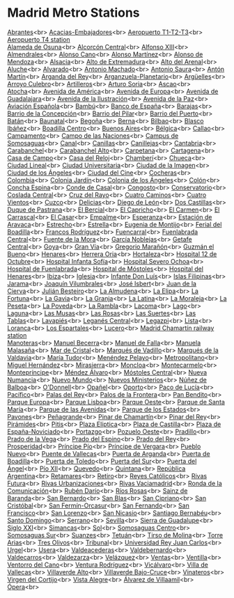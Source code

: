 # Madrid Metro Stations
[Abrantes](https://en.wikipedia.org/wiki/Abrantes_(Madrid_Metro))<br>
[Acacias-Embajadores](https://en.wikipedia.org/wiki/Acacias-Embajadores_(Madrid_Metro))<br>
[Aeropuerto T1-T2-T3](https://en.wikipedia.org/wiki/Aeropuerto_T1-T2-T3_(Madrid_Metro))<br>
[Aeropuerto T4 station](https://en.wikipedia.org/wiki/Aeropuerto_T4_station)<br>
[Alameda de Osuna](https://en.wikipedia.org/wiki/Alameda_de_Osuna_(Madrid_Metro))<br>
[Alcorcón Central](https://en.wikipedia.org/wiki/Alcorcón_Central_(Madrid_Metro))<br>
[Alfonso XIII](https://en.wikipedia.org/wiki/Alfonso_XIII_(Madrid_Metro))<br>
[Almendrales](https://en.wikipedia.org/wiki/Almendrales_(Madrid_Metro))<br>
[Alonso Cano](https://en.wikipedia.org/wiki/Alonso_Cano_(Madrid_Metro))<br>
[Alonso Martínez](https://en.wikipedia.org/wiki/Alonso_Martínez_(Madrid_Metro))<br>
[Alonso de Mendoza](https://en.wikipedia.org/wiki/Alonso_de_Mendoza_(Madrid_Metro))<br>
[Alsacia](https://en.wikipedia.org/wiki/Alsacia_(Madrid_Metro))<br>
[Alto de Extremadura](https://en.wikipedia.org/wiki/Alto_de_Extremadura_(Madrid_Metro))<br>
[Alto del Arenal](https://en.wikipedia.org/wiki/Alto_del_Arenal_(Madrid_Metro))<br>
[Aluche](https://en.wikipedia.org/wiki/Aluche_(Madrid_Metro))<br>
[Alvarado](https://en.wikipedia.org/wiki/Alvarado_(Madrid_Metro))<br>
[Antonio Machado](https://en.wikipedia.org/wiki/Antonio_Machado_(Madrid_Metro))<br>
[Antonio Saura](https://en.wikipedia.org/wiki/Antonio_Saura_(Madrid_Metro))<br>
[Antón Martín](https://en.wikipedia.org/wiki/Antón_Martín_(Madrid_Metro))<br>
[Arganda del Rey](https://en.wikipedia.org/wiki/Arganda_del_Rey_(Madrid_Metro))<br>
[Arganzuela-Planetario](https://en.wikipedia.org/wiki/Arganzuela-Planetario_(Madrid_Metro))<br>
[Argüelles](https://en.wikipedia.org/wiki/Argüelles_(Madrid_Metro))<br>
[Arroyo Culebro](https://en.wikipedia.org/wiki/Arroyo_Culebro_(Madrid_Metro))<br>
[Artilleros](https://en.wikipedia.org/wiki/Artilleros_(Madrid_Metro))<br>
[Arturo Soria](https://en.wikipedia.org/wiki/Arturo_Soria_(Madrid_Metro))<br>
[Ascao](https://en.wikipedia.org/wiki/Ascao_(Madrid_Metro))<br>
[Atocha](https://en.wikipedia.org/wiki/Atocha_(Madrid_Metro))<br>
[Avenida de América](https://en.wikipedia.org/wiki/Avenida_de_América_(Madrid_Metro))<br>
[Avenida de Europa](https://en.wikipedia.org/wiki/Avenida_de_Europa_(Madrid_Metro))<br>
[Avenida de Guadalajara](https://en.wikipedia.org/wiki/Avenida_de_Guadalajara_(Madrid_Metro))<br>
[Avenida de la Ilustración](https://en.wikipedia.org/wiki/Avenida_de_la_Ilustración_(Madrid_Metro))<br>
[Avenida de la Paz](https://en.wikipedia.org/wiki/Avenida_de_la_Paz_(Madrid_Metro))<br>
[Aviación Española](https://en.wikipedia.org/wiki/Aviación_Española_(Madrid_Metro))<br>
[Bambú](https://en.wikipedia.org/wiki/Bambú_(Madrid_Metro))<br>
[Banco de España](https://en.wikipedia.org/wiki/Banco_de_España_(Madrid_Metro))<br>
[Barajas](https://en.wikipedia.org/wiki/Barajas_(Madrid_Metro))<br>
[Barrio de la Concepción](https://en.wikipedia.org/wiki/Barrio_de_la_Concepción_(Madrid_Metro))<br>
[Barrio del Pilar](https://en.wikipedia.org/wiki/Barrio_del_Pilar_(Madrid_Metro))<br>
[Barrio del Puerto](https://en.wikipedia.org/wiki/Barrio_del_Puerto_(Madrid_Metro))<br>
[Batán](https://en.wikipedia.org/wiki/Batán_(Madrid_Metro))<br>
[Baunatal](https://en.wikipedia.org/wiki/Baunatal_(Madrid_Metro))<br>
[Begoña](https://en.wikipedia.org/wiki/Begoña_(Madrid_Metro))<br>
[Berna](https://en.wikipedia.org/wiki/Berna_(Madrid_Metro))<br>
[Bilbao](https://en.wikipedia.org/wiki/Bilbao_(Madrid_Metro))<br>
[Blasco Ibáñez](https://en.wikipedia.org/wiki/Blasco_Ibáñez_(Madrid_Metro))<br>
[Boadilla Centro](https://en.wikipedia.org/wiki/Boadilla_Centro_(Madrid_Metro))<br>
[Buenos Aires](https://en.wikipedia.org/wiki/Buenos_Aires_(Madrid_Metro))<br>
[Bélgica](https://en.wikipedia.org/wiki/Bélgica_(Madrid_Metro))<br>
[Callao](https://en.wikipedia.org/wiki/Callao_(Madrid_Metro))<br>
[Campamento](https://en.wikipedia.org/wiki/Campamento_(Madrid_Metro))<br>
[Campo de las Naciones](https://en.wikipedia.org/wiki/Campo_de_las_Naciones_(Madrid_Metro))<br>
[Campus de Somosaguas](https://en.wikipedia.org/wiki/Campus_de_Somosaguas_(Madrid_Metro))<br>
[Canal](https://en.wikipedia.org/wiki/Canal_(Madrid_Metro))<br>
[Canillas](https://en.wikipedia.org/wiki/Canillas_(Madrid_Metro))<br>
[Canillejas](https://en.wikipedia.org/wiki/Canillejas_(Madrid_Metro))<br>
[Cantabria](https://en.wikipedia.org/wiki/Cantabria_(Madrid_Metro))<br>
[Carabanchel](https://en.wikipedia.org/wiki/Carabanchel_(Madrid_Metro))<br>
[Carabanchel Alto](https://en.wikipedia.org/wiki/Carabanchel_Alto_(Madrid_Metro))<br>
[Carpetana](https://en.wikipedia.org/wiki/Carpetana_(Madrid_Metro))<br>
[Cartagena](https://en.wikipedia.org/wiki/Cartagena_(Madrid_Metro))<br>
[Casa de Campo](https://en.wikipedia.org/wiki/Casa_de_Campo_(Madrid_Metro))<br>
[Casa del Reloj](https://en.wikipedia.org/wiki/Casa_del_Reloj_(Madrid_Metro))<br>
[Chamberí](https://en.wikipedia.org/wiki/Chamberí_(Madrid_Metro))<br>
[Chueca](https://en.wikipedia.org/wiki/Chueca_(Madrid_Metro))<br>
[Ciudad Lineal](https://en.wikipedia.org/wiki/Ciudad_Lineal_(Madrid_Metro))<br>
[Ciudad Universitaria](https://en.wikipedia.org/wiki/Ciudad_Universitaria_(Madrid_Metro))<br>
[Ciudad de la Imagen](https://en.wikipedia.org/wiki/Ciudad_de_la_Imagen_(Madrid_Metro))<br>
[Ciudad de los Ángeles](https://en.wikipedia.org/wiki/Ciudad_de_los_Ángeles_(Madrid_Metro))<br>
[Ciudad del Cine](https://en.wikipedia.org/wiki/Ciudad_del_Cine_(Madrid_Metro))<br>
[Cocheras](https://en.wikipedia.org/wiki/Cocheras_(Madrid_Metro))<br>
[Colombia](https://en.wikipedia.org/wiki/Colombia_(Madrid_Metro))<br>
[Colonia Jardín](https://en.wikipedia.org/wiki/Colonia_Jardín_(Madrid_Metro))<br>
[Colonia de los Ángeles](https://en.wikipedia.org/wiki/Colonia_de_los_Ángeles_(Madrid_Metro))<br>
[Colón](https://en.wikipedia.org/wiki/Colón_(Madrid_Metro))<br>
[Concha Espina](https://en.wikipedia.org/wiki/Concha_Espina_(Madrid_Metro))<br>
[Conde de Casal](https://en.wikipedia.org/wiki/Conde_de_Casal_(Madrid_Metro))<br>
[Congosto](https://en.wikipedia.org/wiki/Congosto_(Madrid_Metro))<br>
[Conservatorio](https://en.wikipedia.org/wiki/Conservatorio_(Madrid_Metro))<br>
[Coslada Central](https://en.wikipedia.org/wiki/Coslada_Central_(Madrid_Metro))<br>
[Cruz del Rayo](https://en.wikipedia.org/wiki/Cruz_del_Rayo_(Madrid_Metro))<br>
[Cuatro Caminos](https://en.wikipedia.org/wiki/Cuatro_Caminos_(Madrid_Metro))<br>
[Cuatro Vientos](https://en.wikipedia.org/wiki/Cuatro_Vientos_(Madrid_Metro))<br>
[Cuzco](https://en.wikipedia.org/wiki/Cuzco_(Madrid_Metro))<br>
[Delicias](https://en.wikipedia.org/wiki/Delicias_(Madrid_Metro))<br>
[Diego de León](https://en.wikipedia.org/wiki/Diego_de_León_(Madrid_Metro))<br>
[Dos Castillas](https://en.wikipedia.org/wiki/Dos_Castillas_(Madrid_Metro))<br>
[Duque de Pastrana](https://en.wikipedia.org/wiki/Duque_de_Pastrana_(Madrid_Metro))<br>
[El Bercial](https://en.wikipedia.org/wiki/El_Bercial_(Madrid_Metro))<br>
[El Capricho](https://en.wikipedia.org/wiki/El_Capricho_(Madrid_Metro))<br>
[El Carmen](https://en.wikipedia.org/wiki/El_Carmen_(Madrid_Metro))<br>
[El Carrascal](https://en.wikipedia.org/wiki/El_Carrascal_(Madrid_Metro))<br>
[El Casar](https://en.wikipedia.org/wiki/El_Casar_(Madrid_Metro))<br>
[Empalme](https://en.wikipedia.org/wiki/Empalme_(Madrid_Metro))<br>
[Esperanza](https://en.wikipedia.org/wiki/Esperanza_(Madrid_Metro))<br>
[Estación de Aravaca](https://en.wikipedia.org/wiki/Estación_de_Aravaca_(Madrid_Metro))<br>
[Estrecho](https://en.wikipedia.org/wiki/Estrecho_(Madrid_Metro))<br>
[Estrella](https://en.wikipedia.org/wiki/Estrella_(Madrid_Metro))<br>
[Eugenia de Montijo](https://en.wikipedia.org/wiki/Eugenia_de_Montijo_(Madrid_Metro))<br>
[Ferial del Boadilla](https://en.wikipedia.org/wiki/Ferial_del_Boadilla_(Madrid_Metro))<br>
[Francos Rodríguez](https://en.wikipedia.org/wiki/Francos_Rodríguez_(Madrid_Metro))<br>
[Fuencarral](https://en.wikipedia.org/wiki/Fuencarral_(Madrid_Metro))<br>
[Fuenlabrada Central](https://en.wikipedia.org/wiki/Fuenlabrada_Central_(Madrid_Metro))<br>
[Fuente de la Mora](https://en.wikipedia.org/wiki/Fuente_de_la_Mora_(Madrid_Metro))<br>
[García Noblejas](https://en.wikipedia.org/wiki/García_Noblejas_(Madrid_Metro))<br>
[Getafe Central](https://en.wikipedia.org/wiki/Getafe_Central_(Madrid_Metro))<br>
[Goya](https://en.wikipedia.org/wiki/Goya_(Madrid_Metro))<br>
[Gran Vía](https://en.wikipedia.org/wiki/Gran_Vía_(Madrid_Metro))<br>
[Gregorio Marañón](https://en.wikipedia.org/wiki/Gregorio_Marañón_(Madrid_Metro))<br>
[Guzmán el Bueno](https://en.wikipedia.org/wiki/Guzmán_el_Bueno_(Madrid_Metro))<br>
[Henares](https://en.wikipedia.org/wiki/Henares_(Madrid_Metro))<br>
[Herrera Oria](https://en.wikipedia.org/wiki/Herrera_Oria_(Madrid_Metro))<br>
[Hortaleza](https://en.wikipedia.org/wiki/Hortaleza_(Madrid_Metro))<br>
[Hospital 12 de Octubre](https://en.wikipedia.org/wiki/Hospital_12_de_Octubre_(Madrid_Metro))<br>
[Hospital Infanta Sofía](https://en.wikipedia.org/wiki/Hospital_Infanta_Sofía_(Madrid_Metro))<br>
[Hospital Severo Ochoa](https://en.wikipedia.org/wiki/Hospital_Severo_Ochoa_(Madrid_Metro))<br>
[Hospital de Fuenlabrada](https://en.wikipedia.org/wiki/Hospital_de_Fuenlabrada_(Madrid_Metro))<br>
[Hospital de Móstoles](https://en.wikipedia.org/wiki/Hospital_de_Móstoles_(Madrid_Metro))<br>
[Hospital del Henares](https://en.wikipedia.org/wiki/Hospital_del_Henares_(Madrid_Metro))<br>
[Ibiza](https://en.wikipedia.org/wiki/Ibiza_(Madrid_Metro))<br>
[Iglesia](https://en.wikipedia.org/wiki/Iglesia_(Madrid_Metro))<br>
[Infante Don Luís](https://en.wikipedia.org/wiki/Infante_Don_Luís_(Madrid_Metro))<br>
[Islas Filipinas](https://en.wikipedia.org/wiki/Islas_Filipinas_(Madrid_Metro))<br>
[Jarama](https://en.wikipedia.org/wiki/Jarama_(Madrid_Metro))<br>
[Joaquín Vilumbrales](https://en.wikipedia.org/wiki/Joaquín_Vilumbrales_(Madrid_Metro))<br>
[José Isbert](https://en.wikipedia.org/wiki/José_Isbert_(Madrid_Metro))<br>
[Juan de la Cierva](https://en.wikipedia.org/wiki/Juan_de_la_Cierva_(Madrid_Metro))<br>
[Julián Besteiro](https://en.wikipedia.org/wiki/Julián_Besteiro_(Madrid_Metro))<br>
[La Almudena](https://en.wikipedia.org/wiki/La_Almudena_(Madrid_Metro))<br>
[La Elipa](https://en.wikipedia.org/wiki/La_Elipa_(Madrid_Metro))<br>
[La Fortuna](https://en.wikipedia.org/wiki/La_Fortuna_(Madrid_Metro))<br>
[La Gavia](https://en.wikipedia.org/wiki/La_Gavia_(Madrid_Metro))<br>
[La Granja](https://en.wikipedia.org/wiki/La_Granja_(Madrid_Metro))<br>
[La Latina](https://en.wikipedia.org/wiki/La_Latina_(Madrid_Metro))<br>
[La Moraleja](https://en.wikipedia.org/wiki/La_Moraleja_(Madrid_Metro))<br>
[La Peseta](https://en.wikipedia.org/wiki/La_Peseta_(Madrid_Metro))<br>
[La Poveda](https://en.wikipedia.org/wiki/La_Poveda_(Madrid_Metro))<br>
[La Rambla](https://en.wikipedia.org/wiki/La_Rambla_(Madrid_Metro))<br>
[Lacoma](https://en.wikipedia.org/wiki/Lacoma_(Madrid_Metro))<br>
[Lago](https://en.wikipedia.org/wiki/Lago_(Madrid_Metro))<br>
[Laguna](https://en.wikipedia.org/wiki/Laguna_(Madrid_Metro))<br>
[Las Musas](https://en.wikipedia.org/wiki/Las_Musas_(Madrid_Metro))<br>
[Las Rosas](https://en.wikipedia.org/wiki/Las_Rosas_(Madrid_Metro))<br>
[Las Suertes](https://en.wikipedia.org/wiki/Las_Suertes_(Madrid_Metro))<br>
[Las Tablas](https://en.wikipedia.org/wiki/Las_Tablas_(Madrid_Metro))<br>
[Lavapiés](https://en.wikipedia.org/wiki/Lavapiés_(Madrid_Metro))<br>
[Leganés Central](https://en.wikipedia.org/wiki/Leganés_Central_(Madrid_Metro))<br>
[Legazpi](https://en.wikipedia.org/wiki/Legazpi_(Madrid_Metro))<br>
[Lista](https://en.wikipedia.org/wiki/Lista_(Madrid_Metro))<br>
[Loranca](https://en.wikipedia.org/wiki/Loranca_(Madrid_Metro))<br>
[Los Espartales](https://en.wikipedia.org/wiki/Los_Espartales_(Madrid_Metro))<br>
[Lucero](https://en.wikipedia.org/wiki/Lucero_(Madrid_Metro))<br>
[Madrid Chamartín railway station](https://en.wikipedia.org/wiki/Madrid_Chamartín_railway_station)<br>
[Manoteras](https://en.wikipedia.org/wiki/Manoteras_(Madrid_Metro))<br>
[Manuel Becerra](https://en.wikipedia.org/wiki/Manuel_Becerra_(Madrid_Metro))<br>
[Manuel de Falla](https://en.wikipedia.org/wiki/Manuel_de_Falla_(Madrid_Metro))<br>
[Manuela Malasaña](https://en.wikipedia.org/wiki/Manuela_Malasaña_(Madrid_Metro))<br>
[Mar de Cristal](https://en.wikipedia.org/wiki/Mar_de_Cristal_(Madrid_Metro))<br>
[Marqués de Vadillo](https://en.wikipedia.org/wiki/Marqués_de_Vadillo_(Madrid_Metro))<br>
[Marqués de la Valdavia](https://en.wikipedia.org/wiki/Marqués_de_la_Valdavia_(Madrid_Metro))<br>
[María Tudor](https://en.wikipedia.org/wiki/María_Tudor_(Madrid_Metro))<br>
[Menéndez Pelayo](https://en.wikipedia.org/wiki/Menéndez_Pelayo_(Madrid_Metro))<br>
[Metropolitano](https://en.wikipedia.org/wiki/Metropolitano_(Madrid_Metro))<br>
[Miguel Hernández](https://en.wikipedia.org/wiki/Miguel_Hernández_(Madrid_Metro))<br>
[Mirasierra](https://en.wikipedia.org/wiki/Mirasierra_(Madrid_Metro))<br>
[Moncloa](https://en.wikipedia.org/wiki/Moncloa_(Madrid_Metro))<br>
[Montecarmelo](https://en.wikipedia.org/wiki/Montecarmelo_(Madrid_Metro))<br>
[Montepríncipe](https://en.wikipedia.org/wiki/Montepríncipe_(Madrid_Metro))<br>
[Méndez Álvaro](https://en.wikipedia.org/wiki/Méndez_Álvaro_(Madrid_Metro))<br>
[Móstoles Central](https://en.wikipedia.org/wiki/Móstoles_Central_(Madrid_Metro))<br>
[Nueva Numancia](https://en.wikipedia.org/wiki/Nueva_Numancia_(Madrid_Metro))<br>
[Nuevo Mundo](https://en.wikipedia.org/wiki/Nuevo_Mundo_(Madrid_Metro))<br>
[Nuevos Ministerios](https://en.wikipedia.org/wiki/Nuevos_Ministerios_(Madrid_Metro))<br>
[Núñez de Balboa](https://en.wikipedia.org/wiki/Núñez_de_Balboa_(Madrid_Metro))<br>
[O'Donnell](https://en.wikipedia.org/wiki/O'Donnell_(Madrid_Metro))<br>
[Opañel](https://en.wikipedia.org/wiki/Opañel_(Madrid_Metro))<br>
[Oporto](https://en.wikipedia.org/wiki/Oporto_(Madrid_Metro))<br>
[Paco de Lucía](https://en.wikipedia.org/wiki/Paco_de_Lucía_(Madrid_Metro))<br>
[Pacífico](https://en.wikipedia.org/wiki/Pacífico_(Madrid_Metro))<br>
[Palas del Rey](https://en.wikipedia.org/wiki/Palas_del_Rey_(Madrid_Metro))<br>
[Palos de la Frontera](https://en.wikipedia.org/wiki/Palos_de_la_Frontera_(Madrid_Metro))<br>
[Pan Bendito](https://en.wikipedia.org/wiki/Pan_Bendito_(Madrid_Metro))<br>
[Parque Europa](https://en.wikipedia.org/wiki/Parque_Europa_(Madrid_Metro))<br>
[Parque Lisboa](https://en.wikipedia.org/wiki/Parque_Lisboa_(Madrid_Metro))<br>
[Parque Oeste](https://en.wikipedia.org/wiki/Parque_Oeste_(Madrid_Metro))<br>
[Parque de Santa María](https://en.wikipedia.org/wiki/Parque_de_Santa_María_(Madrid_Metro))<br>
[Parque de las Avenidas](https://en.wikipedia.org/wiki/Parque_de_las_Avenidas_(Madrid_Metro))<br>
[Parque de los Estados](https://en.wikipedia.org/wiki/Parque_de_los_Estados_(Madrid_Metro))<br>
[Pavones](https://en.wikipedia.org/wiki/Pavones_(Madrid_Metro))<br>
[Peñagrande](https://en.wikipedia.org/wiki/Peñagrande_(Madrid_Metro))<br>
[Pinar de Chamartín](https://en.wikipedia.org/wiki/Pinar_de_Chamartín_(Madrid_Metro))<br>
[Pinar del Rey](https://en.wikipedia.org/wiki/Pinar_del_Rey_(Madrid_Metro))<br>
[Pirámides](https://en.wikipedia.org/wiki/Pirámides_(Madrid_Metro))<br>
[Pitis](https://en.wikipedia.org/wiki/Pitis_(Madrid_Metro))<br>
[Plaza Elíptica](https://en.wikipedia.org/wiki/Plaza_Elíptica_(Madrid_Metro))<br>
[Plaza de Castilla](https://en.wikipedia.org/wiki/Plaza_de_Castilla_(Madrid_Metro))<br>
[Plaza de España-Noviciado](https://en.wikipedia.org/wiki/Plaza_de_España-Noviciado_(Madrid_Metro))<br>
[Portazgo](https://en.wikipedia.org/wiki/Portazgo_(Madrid_Metro))<br>
[Pozuelo Oeste](https://en.wikipedia.org/wiki/Pozuelo_Oeste_(Madrid_Metro))<br>
[Pradillo](https://en.wikipedia.org/wiki/Pradillo_(Madrid_Metro))<br>
[Prado de la Vega](https://en.wikipedia.org/wiki/Prado_de_la_Vega_(Madrid_Metro))<br>
[Prado del Espino](https://en.wikipedia.org/wiki/Prado_del_Espino_(Madrid_Metro))<br>
[Prado del Rey](https://en.wikipedia.org/wiki/Prado_del_Rey_(Madrid_Metro))<br>
[Prosperidad](https://en.wikipedia.org/wiki/Prosperidad_(Madrid_Metro))<br>
[Príncipe Pío](https://en.wikipedia.org/wiki/Príncipe_Pío_(Madrid_Metro))<br>
[Príncipe de Vergara](https://en.wikipedia.org/wiki/Príncipe_de_Vergara_(Madrid_Metro))<br>
[Pueblo Nuevo](https://en.wikipedia.org/wiki/Pueblo_Nuevo_(Madrid_Metro))<br>
[Puente de Vallecas](https://en.wikipedia.org/wiki/Puente_de_Vallecas_(Madrid_Metro))<br>
[Puerta de Arganda](https://en.wikipedia.org/wiki/Puerta_de_Arganda_(Madrid_Metro))<br>
[Puerta de Boadilla](https://en.wikipedia.org/wiki/Puerta_de_Boadilla_(Madrid_Metro))<br>
[Puerta de Toledo](https://en.wikipedia.org/wiki/Puerta_de_Toledo_(Madrid_Metro))<br>
[Puerta del Sur](https://en.wikipedia.org/wiki/Puerta_del_Sur_(Madrid_Metro))<br>
[Puerta del Ángel](https://en.wikipedia.org/wiki/Puerta_del_Ángel_(Madrid_Metro))<br>
[Pío XII](https://en.wikipedia.org/wiki/Pío_XII_(Madrid_Metro))<br>
[Quevedo](https://en.wikipedia.org/wiki/Quevedo_(Madrid_Metro))<br>
[Quintana](https://en.wikipedia.org/wiki/Quintana_(Madrid_Metro))<br>
[República Argentina](https://en.wikipedia.org/wiki/República_Argentina_(Madrid_Metro))<br>
[Retamares](https://en.wikipedia.org/wiki/Retamares_(Madrid_Metro))<br>
[Retiro](https://en.wikipedia.org/wiki/Retiro_(Madrid_Metro))<br>
[Reyes Católicos](https://en.wikipedia.org/wiki/Reyes_Católicos_(Madrid_Metro))<br>
[Rivas Futura](https://en.wikipedia.org/wiki/Rivas_Futura_(Madrid_Metro))<br>
[Rivas Urbanizaciones](https://en.wikipedia.org/wiki/Rivas_Urbanizaciones_(Madrid_Metro))<br>
[Rivas Vaciamadrid](https://en.wikipedia.org/wiki/Rivas_Vaciamadrid_(Madrid_Metro))<br>
[Ronda de la Comunicación](https://en.wikipedia.org/wiki/Ronda_de_la_Comunicación_(Madrid_Metro))<br>
[Rubén Darío](https://en.wikipedia.org/wiki/Rubén_Darío_(Madrid_Metro))<br>
[Ríos Rosas](https://en.wikipedia.org/wiki/Ríos_Rosas_(Madrid_Metro))<br>
[Sainz de Baranda](https://en.wikipedia.org/wiki/Sainz_de_Baranda_(Madrid_Metro))<br>
[San Bernardo](https://en.wikipedia.org/wiki/San_Bernardo_(Madrid_Metro))<br>
[San Blas](https://en.wikipedia.org/wiki/San_Blas_(Madrid_Metro))<br>
[San Cipriano](https://en.wikipedia.org/wiki/San_Cipriano_(Madrid_Metro))<br>
[San Cristóbal](https://en.wikipedia.org/wiki/San_Cristóbal_(Madrid_Metro))<br>
[San Fermín-Orcasur](https://en.wikipedia.org/wiki/San_Fermín-Orcasur_(Madrid_Metro))<br>
[San Fernando](https://en.wikipedia.org/wiki/San_Fernando_(Madrid_Metro))<br>
[San Francisco](https://en.wikipedia.org/wiki/San_Francisco_(Madrid_Metro))<br>
[San Lorenzo](https://en.wikipedia.org/wiki/San_Lorenzo_(Madrid_Metro))<br>
[San Nicasio](https://en.wikipedia.org/wiki/San_Nicasio_(Madrid_Metro))<br>
[Santiago Bernabéu](https://en.wikipedia.org/wiki/Santiago_Bernabéu_(Madrid_Metro))<br>
[Santo Domingo](https://en.wikipedia.org/wiki/Santo_Domingo_(Madrid_Metro))<br>
[Serrano](https://en.wikipedia.org/wiki/Serrano_(Madrid_Metro))<br>
[Sevilla](https://en.wikipedia.org/wiki/Sevilla_(Madrid_Metro))<br>
[Sierra de Guadalupe](https://en.wikipedia.org/wiki/Sierra_de_Guadalupe_(Madrid_Metro))<br>
[Siglo XXI](https://en.wikipedia.org/wiki/Siglo_XXI_(Madrid_Metro))<br>
[Simancas](https://en.wikipedia.org/wiki/Simancas_(Madrid_Metro))<br>
[Sol](https://en.wikipedia.org/wiki/Sol_(Madrid_Metro))<br>
[Somosaguas Centro](https://en.wikipedia.org/wiki/Somosaguas_Centro_(Madrid_Metro))<br>
[Somosaguas Sur](https://en.wikipedia.org/wiki/Somosaguas_Sur_(Madrid_Metro))<br>
[Suanzes](https://en.wikipedia.org/wiki/Suanzes_(Madrid_Metro))<br>
[Tetuán](https://en.wikipedia.org/wiki/Tetuán_(Madrid_Metro))<br>
[Tirso de Molina](https://en.wikipedia.org/wiki/Tirso_de_Molina_(Madrid_Metro))<br>
[Torre Arias](https://en.wikipedia.org/wiki/Torre_Arias_(Madrid_Metro))<br>
[Tres Olivos](https://en.wikipedia.org/wiki/Tres_Olivos_(Madrid_Metro))<br>
[Tribunal](https://en.wikipedia.org/wiki/Tribunal_(Madrid_Metro))<br>
[Universidad Rey Juan Carlos](https://en.wikipedia.org/wiki/Universidad_Rey_Juan_Carlos_(Madrid_Metro))<br>
[Urgel](https://en.wikipedia.org/wiki/Urgel_(Madrid_Metro))<br>
[Usera](https://en.wikipedia.org/wiki/Usera_(Madrid_Metro))<br>
[Valdeacederas](https://en.wikipedia.org/wiki/Valdeacederas_(Madrid_Metro))<br>
[Valdebernardo](https://en.wikipedia.org/wiki/Valdebernardo_(Madrid_Metro))<br>
[Valdecarros](https://en.wikipedia.org/wiki/Valdecarros_(Madrid_Metro))<br>
[Valdezarza](https://en.wikipedia.org/wiki/Valdezarza_(Madrid_Metro))<br>
[Velázquez](https://en.wikipedia.org/wiki/Velázquez_(Madrid_Metro))<br>
[Ventas](https://en.wikipedia.org/wiki/Ventas_(Madrid_Metro))<br>
[Ventilla](https://en.wikipedia.org/wiki/Ventilla_(Madrid_Metro))<br>
[Ventorro del Cano](https://en.wikipedia.org/wiki/Ventorro_del_Cano_(Madrid_Metro))<br>
[Ventura Rodríguez](https://en.wikipedia.org/wiki/Ventura_Rodríguez_(Madrid_Metro))<br>
[Vicálvaro](https://en.wikipedia.org/wiki/Vicálvaro_(Madrid_Metro))<br>
[Villa de Vallecas](https://en.wikipedia.org/wiki/Villa_de_Vallecas_(Madrid_Metro))<br>
[Villaverde Alto](https://en.wikipedia.org/wiki/Villaverde_Alto_(Madrid_Metro))<br>
[Villaverde Bajo-Cruce](https://en.wikipedia.org/wiki/Villaverde_Bajo-Cruce_(Madrid_Metro))<br>
[Vinateros](https://en.wikipedia.org/wiki/Vinateros_(Madrid_Metro))<br>
[Virgen del Cortijo](https://en.wikipedia.org/wiki/Virgen_del_Cortijo_(Madrid_Metro))<br>
[Vista Alegre](https://en.wikipedia.org/wiki/Vista_Alegre_(Madrid_Metro))<br>
[Álvarez de Villaamil](https://en.wikipedia.org/wiki/Álvarez_de_Villaamil_(Madrid_Metro))<br>
[Ópera](https://en.wikipedia.org/wiki/Ópera_(Madrid_Metro))<br>
